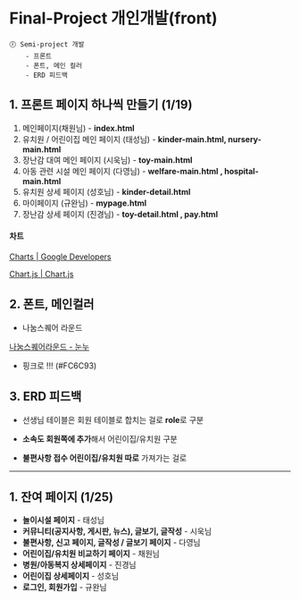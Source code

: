# Final-Project 개인개발(front)

~~~ 
🕖 Semi-project 개발
	- 프론트
	- 폰트, 메인 컬러
	- ERD 피드백
~~~



## 1. 프론트 페이지 하나씩 만들기 (1/19)

1. 메인페이지(채원님) - **index.html**
2. 유치원 / 어린이집 메인 페이지 (태성님) - **kinder-main.html, nursery-main.html**
3. 장난감 대여 메인 페이지 (시욱님) - **toy-main.html**
4. 아동 관련 시설 메인 페이지 (다영님) - **welfare-main.html , hospital-main.html**
5. 유치원 상세 페이지 (성호님) - **kinder-detail.html**
6. 마이페이지 (규완님) - **mypage.html**
7. 장난감 상세 페이지 (진경님) - **toy-detail.html , pay.html**

#### 차트

[Charts | Google Developers](https://developers-dot-devsite-v2-prod.appspot.com/chart)

[Chart.js | Chart.js](https://www.chartjs.org/docs/latest/)



## 2. 폰트, 메인컬러

- 나눔스퀘어 라운드

[나눔스퀘어라운드 - 눈누](https://noonnu.cc/font_page/38)

- 핑크로 !!!  (#FC6C93)



## 3. ERD 피드백

- 선생님 테이블은 회원 테이블로 합치는 걸로 **role**로 구분

- **소속도 회원쪽에 추가**해서 어린이집/유치원 구분

- **불편사항 접수 어린이집/유치원 따로** 가져가는 걸로

  

------



## 1. 잔여 페이지 (1/25)

- **놀이시설 페이지** - 태성님
- **커뮤니티(공지사항, 게시판, 뉴스), 글보기, 글작성** - 시욱님
- **불편사항, 신고 페이지, 글작성 / 글보기 페이지** - 다영님
- **어린이집/유치원 비교하기 페이지** - 채원님
- **병원/아동복지 상세페이지** - 진경님
- **어린이집 상세페이지** - 성호님
- **로그인, 회원가입** - 규완님
